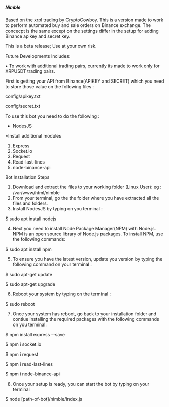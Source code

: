 ##### Nimble #####

Based on the xrpl trading by CryptoCowboy.
This is a version made to work to perform automated buy and sale orders on Binance exchange.
The concecpt is the same except on the settings differ in the setup for adding Binance apikey and secret key.

This is a beta release; Use at your own risk.

Future Developments Includes:

• To work with additional trading pairs, currently its made to work only for XRPUSDT trading pairs.

First is getting your API from Binance(APIKEY and SECRET) which you need to store those value on the following files :

config/apikey.txt

config/secret.txt

To use this bot you need to do the following :
- NodesJS 

*Install additional modules
1. Express
2. Socket.io
3. Request
4. Read-last-lines
5. node-binance-api

Bot Installation Steps

1. Download and extract the files to your working folder (Linux User): eg : /var/www/html/nimble
2. From your terminal, go the the folder where you have extracted all the files and folders.
3. Install NodesJS by typing on you terminal :

$ sudo apt install nodejs

4. Next you need to install Node Package Manager(NPM) with Node.js. NPM is an open source library of Node.js packages. To install NPM, use the following commands: 

$ sudo apt install npm

5. To ensure you have the latest version, update you version by typing the following command on your terminal :

$ sudo apt-get update

$ sudo apt-get upgrade

6. Reboot your system by typing on the terminal :

$ sudo reboot

7. Once your system has reboot, go back to your installation folder and contiue installing the required packages with the following commands on you terminal:

$ npm install express --save

$ npm i socket.io

$ npm i request

$ npm i read-last-lines

$ npm i node-binance-api

8. Once your setup is ready, you can start the bot by typing on your terminal

$ node [path-of-bot]/nimble/index.js







